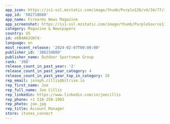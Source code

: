 ```yaml
---
app_icon: https://is1-ssl.mzstatic.com/image/thumb/Purple126/v4/34/77/3a/34773a94-b108-832e-4c38-d80a558816f2/AppIcon-0-0-1x_U007emarketing-0-7-0-85-220.png/1024x1024bb.png
app_id: '582718680'
app_name: Firearms News Magazine
app_screenshot: https://is1-ssl.mzstatic.com/image/thumb/PurpleSource116/v4/78/fe/23/78fe2345-faee-7b23-a2f9-0677db19b4e4/30bb0562-327b-40fd-9c0a-b4f4f52ef209_Simulator_Screen_Shot_-_iPhone_11_Pro_Max_-_2021-12-27_at_12.55.02.png/1242x2688bb.png
category: Magazine & Newspapers
country: US
id: e0B4A62GN7d-
language: en
most_recent_release: '2024-02-07T00:00:00'
publisher_id: '386234089'
publisher_name: Outdoor Sportsman Group
rank: '390'
release_count_in_past_year: '2'
release_count_in_past_year_category: 4
release_count_in_past_year_top_in_category: 28
rep_email: joseph.cillis@bitrise.io
rep_first_name: Joe
rep_full_name: Joe Cillis
rep_linkedin: https://www.linkedin.com/in/joecillis
rep_phone: +1 518-258-1902
rep_photo: joe.jpg
rep_title: Account Manager
store: itunes_connect
---
```

